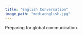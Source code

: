 ```yaml
---
title: "English Conversation"
image_path: "mediaenglish.jpg"
---
```


Preparing for global communication.